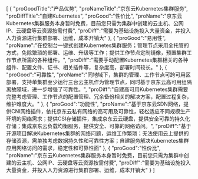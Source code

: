 [
	{
		"proGoodTitle":"产品优势",
		"proNameTitle":"京东云Kubernetes集群服务",
		"proDiffTitle":"自建Kubernetes",
		"proGood":"性价比",
		"proName":"京东云Kubernetes集群服务本身暂时免费，目前您只需为集群中创建的云主机、公网IP、云硬盘等云资源按需付费",
		"proDiff":"需要为基础设施投入大量资金，并投入人力资源进行集群部署、运维，成本开销大"
	},
	{
		"proGood":"易用性",
		"proName":"在控制台一键式创建Kubernetes集群服务；管理节点采用全托管的方式，免除繁琐的部署、运维、升级等工作；提供工作节点定制镜像，预置集群工作节点所需的各种组件。",
		"proDiff":"需要手动配置Kubernetes集群相关的各种组件、配置文件、证书、相关插件等，复杂度高，部署时间较长。"
	},
	{
		"proGood":"可靠性",
		"proName":"同地域下，集群的管理、工作节点可跨可用区部署，支持单集群至少运行三台云主机作为管理节点，同时基于京东云高可用组隔离故障域，进一步增强了可靠性。",
		"proDiff":"自建高可用Kubernetes集群需要完整考虑管理、工作节点的配置管理、冗余备份相关的解决方案，配置过程复杂，维护难度大。"
	},
	{
		"proGood":"功能性",
		"proName":"基于京东云SDN网络，提供CNI网络插件，依托京东云私有网络的高可用及可靠性，轻松适应不同规模生产环境的网络需求；提供CSI存储插件，集成京东云云硬盘，提供安全可靠的持久化存储；集成京东云负载均衡服务，提供安全、可靠的网络访问。",
		"proDiff":"基于开源项目解决Kubernetes集群的网络问题，运维工作繁琐；无法使用云上提供的存储资源，需单独考虑数据持久性和可靠性方案；自建服务解决Kubernetes集群应用网络访问的需求，稳定性和可靠性面"
	},
	{
		"proGood":"性价比",
		"proName":"京东云Kubernetes集群服务本身暂时免费，目前您只需为集群中创建的云主机、公网IP、云硬盘等云资源按需付费",
		"proDiff":"需要为基础设施投入大量资金，并投入人力资源进行集群部署、运维，成本开销大"
	}
]